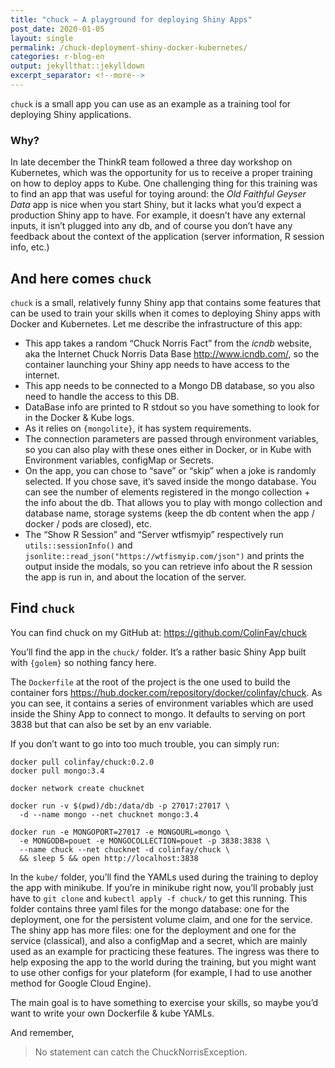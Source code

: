 ```yaml
---
title: "chuck — A playground for deploying Shiny Apps"
post_date: 2020-01-05
layout: single
permalink: /chuck-deployment-shiny-docker-kubernetes/
categories: r-blog-en
output: jekyllthat::jekylldown
excerpt_separator: <!--more-->
---
```


`chuck` is a small app you can use as an example as a training tool for
deploying Shiny applications.

### Why?

In late december the ThinkR team followed a three day workshop on
Kubernetes, which was the opportunity for us to receive a proper
training on how to deploy apps to Kube. One challenging thing for this
training was to find an app that was useful for toying around: the *Old
Faithful Geyser Data* app is nice when you start Shiny, but it lacks
what you’d expect a production Shiny app to have. For example, it
doesn’t have any external inputs, it isn’t plugged into any db, and of
course you don’t have any feedback about the context of the application
(server information, R session info, etc.)

## And here comes `chuck`

`chuck` is a small, relatively funny Shiny app that contains some
features that can be used to train your skills when it comes to
deploying Shiny apps with Docker and Kubernetes. Let me describe the
infrastructure of this app:

  - This app takes a random “Chuck Norris Fact” from the *icndb*
    website, aka the Internet Chuck Norris Data Base
    <http://www.icndb.com/>, so the container launching your Shiny app
    needs to have access to the internet.
  - This app needs to be connected to a Mongo DB database, so you also
    need to handle the access to this DB.
  - DataBase info are printed to R stdout so you have something to look
    for in the Docker & Kube logs.
  - As it relies on `{mongolite}`, it has system requirements.
  - The connection parameters are passed through environment variables,
    so you can also play with these ones either in Docker, or in Kube
    with Environment variables, configMap or Secrets.
  - On the app, you can chose to “save” or “skip” when a joke is
    randomly selected. If you chose save, it’s saved inside the mongo
    database. You can see the number of elements registered in the mongo
    collection + the info about the db. That allows you to play with
    mongo collection and database name, storage systems (keep the db
    content when the app / docker / pods are closed), etc.
  - The “Show R Session” and “Server wtfismyip” respectively run
    `utils::sessionInfo()` and
    `jsonlite::read_json("https://wtfismyip.com/json")` and prints the
    output inside the modals, so you can retrieve info about the R
    session the app is run in, and about the location of the server.

## Find `chuck`

You can find chuck on my GitHub at: <https://github.com/ColinFay/chuck>

You’ll find the app in the `chuck/` folder. It’s a rather basic Shiny
App built with `{golem}` so nothing fancy here.

The `Dockerfile` at the root of the project is the one used to build the
container fors
<https://hub.docker.com/repository/docker/colinfay/chuck>. As you can
see, it contains a series of environment variables which are used inside
the Shiny App to connect to mongo. It defaults to serving on port 3838
but that can also be set by an env variable.

If you don’t want to go into too much trouble, you can simply run:

    docker pull colinfay/chuck:0.2.0
    docker pull mongo:3.4 
    
    docker network create chucknet
    
    docker run -v $(pwd)/db:/data/db -p 27017:27017 \
      -d --name mongo --net chucknet mongo:3.4
    
    docker run -e MONGOPORT=27017 -e MONGOURL=mongo \
      -e MONGODB=pouet -e MONGOCOLLECTION=pouet -p 3838:3838 \
      --name chuck --net chucknet -d colinfay/chuck \
      && sleep 5 && open http://localhost:3838

In the `kube/` folder, you’ll find the YAMLs used during the training to
deploy the app with minikube. If you’re in minikube right now, you’ll
probably just have to `git clone` and `kubectl apply -f chuck/` to get
this running. This folder contains three yaml files for the mongo
database: one for the deployment, one for the persistent volume claim,
and one for the service. The shiny app has more files: one for the
deployment and one for the service (classical), and also a configMap and
a secret, which are mainly used as an example for practicing these
features. The ingress was there to help exposing the app to the world
during the training, but you might want to use other configs for your
plateform (for example, I had to use another method for Google Cloud
Engine).

The main goal is to have something to exercise your skills, so maybe
you’d want to write your own Dockerfile & kube YAMLs.

And remember,

> No statement can catch the ChuckNorrisException.
